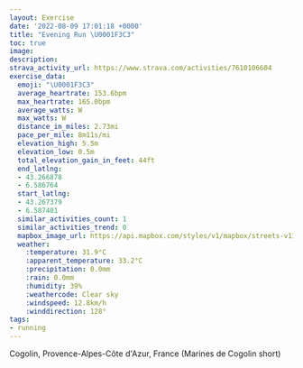 ```yaml
---
layout: Exercise
date: '2022-08-09 17:01:18 +0000'
title: "Evening Run \U0001F3C3"
toc: true
image:
description:
strava_activity_url: https://www.strava.com/activities/7610106604
exercise_data:
  emoji: "\U0001F3C3"
  average_heartrate: 153.6bpm
  max_heartrate: 165.0bpm
  average_watts: W
  max_watts: W
  distance_in_miles: 2.73mi
  pace_per_mile: 8m11s/mi
  elevation_high: 5.5m
  elevation_low: 0.5m
  total_elevation_gain_in_feet: 44ft
  end_latlng:
  - 43.266878
  - 6.586764
  start_latlng:
  - 43.267379
  - 6.587401
  similar_activities_count: 1
  similar_activities_trend: 0
  mapbox_image_url: https://api.mapbox.com/styles/v1/mapbox/streets-v11/static/path-5+787af2-1.0(atagGgreg%40hBUVjAF%60%40%3FTEh%40_%40fBGJERMP_%40LWTGNONKFS%3FMCUI%5BU_%40OKVYjFk%40tBAJIV%3FXBPNd%40PLFLNJDH%40ZAPOVEf%40DbA%60%40dB%5ENh%40Sl%40e%40HS%5Ek%40DSAUFQNCT%3FJER%40ZqAHQBONc%40LOFKNe%40TsAFKR%3FV%5BVKLKLCXQx%40iADMNKXBb%40TV%40ZHNLHBVRfA%60%40t%40%3F%5CHHHP%40FEFS%40OG%7D%40D_AJ%7D%40EQ%40QNc%40%40YJ_%40FeBNe%40Fi%40Ne%40QmB%40UDQAWEOAYQ_%40Ag%40EU%3F%7D%40Oe%40Oy%40k%40s%40ESBk%40NJBAd%40%5BLa%40FMJg%40ROh%40aAPQV_%40%60%40gAHi%40zAc%40Fl%40%40~%40GVWLK%5EMj%40Wj%40_%40LKPUJe%40j%40%5Bj%40Id%40%5Dp%40ERIL%7D%40g%40GYUYOM%7B%40WYSYI%5BMcAs%40KC%5BQOGZ%5C%5CPHJr%40XJJDXI~%40%3F%5CBXFNt%40%60%40b%40n%40ZnAHbAL%7C%40Kb%40CVELKNCNMVMBm%40GQ%40IDYbADf%40TTPF%5EBt%40b%40JBRBf%40%5CHHNRFPB%5CGd%40%3Fj%40K%7C%40Kf%40CV%3FPKtAIFMAc%40e%40QBQGw%40_%40%5BI%5DOOBKAOIMKK_%40MOKAu%40m%40%5BIQJY%7C%40YXIAMLGj%40Ob%40Ej%40EPa%40ZEXM%60%40If%40ITUZSb%40Kp%40Yt%40IHUAK%40QHKLIn%40O%5EWZELSDIHQFICQ%3FMKSa%40_%40wAIuANOHYOaBWAWQIq%40Fa%40RMZeARqAC_AF_AFe%40HSLQJAlA%60%40FFPFLGJSb%40a%40HQJg%40%40i%40Ps%40D_%40),pin-s-s+e5b22e(6.5874,43.26737),pin-s-f+89ae00(6.58676,43.26687000000001)/auto/800x800?access_token=pk.eyJ1Ijoiam9zaGJlY2ttYW4iLCJhIjoiY205eWR2aDd1MWZ6djJrbXc4a3M0bWZleiJ9.XiG9OWkNcZk2QzjJbxLB4A
  weather:
    :temperature: 31.9°C
    :apparent_temperature: 33.2°C
    :precipitation: 0.0mm
    :rain: 0.0mm
    :humidity: 39%
    :weathercode: Clear sky
    :windspeed: 12.8km/h
    :winddirection: 128°
tags:
- running
---
```

Cogolin, Provence-Alpes-Côte d'Azur, France (Marines de Cogolin short)
